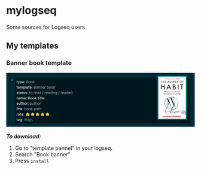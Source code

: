 # mylogseq
Some sources for Logseq users

## My templates
### Banner book template
<img src="banner_book_template.png" title = "my banner book template"> 

***To download:***
1. Go to "template pannel" in your logseq.
2. Search "Book banner"
3. Press `install`
